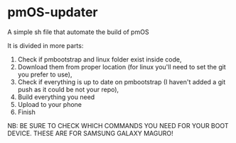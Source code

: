 # pmOS-updater
A simple sh file that automate the build of pmOS

It is divided in more parts:

1) Check if pmbootstrap and linux folder exist inside code,
2) Download them from proper location (for linux you'll need to set the git you prefer to use),
3) Check if everything is up to date on pmbootstrap (I haven't added a git push as it could be not your repo),
4) Build everything you need
5) Upload to your phone
6) Finish

NB: BE SURE TO CHECK WHICH COMMANDS YOU NEED FOR YOUR BOOT DEVICE. THESE ARE FOR SAMSUNG GALAXY MAGURO!
